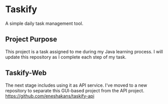 # Taskify
A simple daily task management tool.

## Project Purpose
This project is a task assigned to me during my Java learning process. I will update this repository as I complete each step of my task.

## Taskify-Web
The next stage includes using it as API service. I've moved to a new repository to separate this GUI-based project from the API project.
https://github.com/eneshakans/taskify-api

